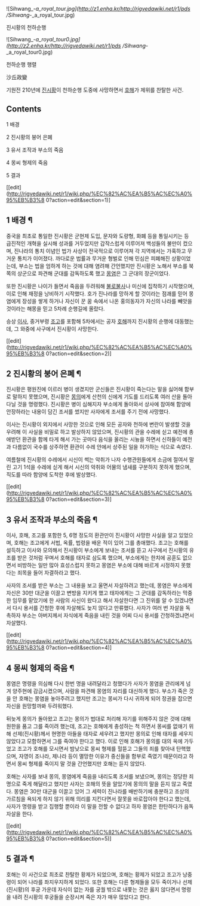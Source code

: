 ![Sihwang_-_a_royal_tour.jpg](http://z1.enha.kr/http://rigvedawiki.net/r1/pds
/Sihwang_-_a_royal_tour.jpg)

진시황의 천하순행

  

![Sihwang_-_a_royal_tour0.jpg](http://z2.enha.kr/http://rigvedawiki.net/r1/pds
/Sihwang_-_a_royal_tour0.jpg)

천하순행 행렬

  
沙丘政變

기원전 210년에 [진시황](%EC%A7%84%EC%8B%9C%ED%99%A9.md)이 천하순행 도중에 사망하면서
[호해](%ED%98%B8%ED%95%B4.md)가 제위를 찬탈한 사건.

## Contents

    

1 배경

2 진시황의 붕어 은폐

3 유서 조작과 부소의 죽음

4 몽씨 형제의 죽음

5 결과

[[edit](http://rigvedawiki.net/r1/wiki.php/%EC%82%AC%EA%B5%AC%EC%A0%95%EB%B3%8
0?action=edit&section=1)]

## 1 배경 ¶

중국을 최초로 통일한 진시황은 군현제 도입, 문자와 도량형, 화폐 등을 통일시키는 등 급진적인 개혁을 실시해 성과를 거두었지만 갑작스럽게
이루어져 백성들의 불만이 컸으며, 진나라의 통치 이념인 법가 사상이 전국적으로 이루어져 각 지역에서는 가혹하고 무거운 통치가 이어졌다.
까다로운 법률과 무거운 형벌로 인해 민심은 피폐해진 상황이었는데, 부소는 법을 엄하게 하는 것에 대해 염려해 간언했지만 진시황은 노해서
부소를 북쪽의 상군으로 파견해 군대를 감독하도록 했고 [몽염](%EB%AA%BD%EC%97%BC.md)은 그 군대의 장군이었다.

  

또한 진시황은 나이가 들면서 죽음을 두려워해 [불로불사](%EB%B6%88%EB%A1%9C%EB%B6%88%EC%82%AC.md)나
미신에 집착하기 시작했으며, 이로 인해 재정을 낭비하기 시작했다. 호가 진나라를 망하게 할 것이라는 점괘를 믿어 몽염에게 장성을 쌓게 하거나
자신이 꾼 꿈 속에서 나온 홍의동자가 자신의 나라를 빼앗을 것이라는 해몽을 믿고 5차례 순행길에 올랐다.

  

승상 [이사](%EC%9D%B4%EC%82%AC#s-3.md), 중거부령 [조고](%EC%A1%B0%EA%B3%A0.md)를
포함해 5차에서는 공자 [호해](%ED%98%B8%ED%95%B4.md)까지 진시황의 순행에 대동했는데, 그 와중에 사구에서 진시황이
사망한다.

[[edit](http://rigvedawiki.net/r1/wiki.php/%EC%82%AC%EA%B5%AC%EC%A0%95%EB%B3%8
0?action=edit&section=2)]

## 2 진시황의 붕어 은폐 ¶

진시황은 평원진에 이르러 병이 생겼지만 군신들은 진시황이 죽는다는 말을 싫어해 함부로 말하지 못했으며, 진시황은
[몽의](%EB%AA%BD%EC%9D%98.md)에게 산천의 신에게 기도를 드리도록 여러 산을 돌아다닐 것을 명령했다. 진시황은 병이
심해지자 부소에게 돌아와서 상사에 참여해 함양에 안장하라는 내용이 담긴 조서를 썼지만 사자에게 조서를 주기 전에 사망했다.

  

이사는 진시황이 외지에서 사망한 것으로 인해 모든 공자와 천하에 변란이 발생할 것을 우려해 이 사실을 비밀로 하고 발상하지 않았으며,
진시황의 관을 수레에 싣고 예전에 총애받던 환관을 함께 타게 해서 가는 곳마다 음식을 올리는 시늉을 하면서 신하들이 예전과 다름없이 국수를
상주하면 환관이 수레 안에서 상주된 일을 허가하는 식으로 속였다.

  

여름철에 진시황의 수레에서 시신이 썩는 악취가 나자 수행관원들에게 소금에 절여서 말린 고기 1석을 수레에 싣게 해서 시신의 악취와 어물의
냄새를 구분하지 못하게 했으며, 직도를 따라 함양에 도착한 후에 발상했다.

[[edit](http://rigvedawiki.net/r1/wiki.php/%EC%82%AC%EA%B5%AC%EC%A0%95%EB%B3%8
0?action=edit&section=3)]

## 3 유서 조작과 부소의 죽음 ¶

이사, 호해, 조고를 포함한 5, 6명 정도의 환관만이 진시황이 사망한 사실을 알고 있었으며, 호해는 조고에게 서법, 옥률, 법령을 배운
적이 있어 그를 총애했다. 조고는 호해를 설득하고 이사와 모의해서 진시황이 부소에게 보내는 조서를 뜯고 사구에서 진시황의 유조를 받은 것처럼
꾸며서 호해를 태자로 삼도록 했으며, 부소에게는 한치에 공훈도 없으면서 비방하는 일만 많아 효성스럽지 못하고 몽염은 부소에 대해 바르게
시정하지 못했다는 죄목을 들어 자결하라고 했다.

  

사자의 조서를 받은 부소는 그 내용을 보고 울면서 자살하려고 했는데, 몽염은 부소에게 자신은 30만 대군을 이끌고 변방을 지키게 했고
태자에게는 그 군대를 감독하라는 막중한 임무를 맡았기에 한 사람의 사신이 왔다고 해서 자살한다면 그 진위를 알 수 있겠냐면서 다시 용서를
간청한 후에 자살해도 늦지 않다고 만류했다. 사자가 여러 번 자살을 독촉하자 부소는 아버지께서 자식에게 죽음을 내린 것을 어찌 다시 용서를
간청하겠냐면서 자살했다.

[[edit](http://rigvedawiki.net/r1/wiki.php/%EC%82%AC%EA%B5%AC%EC%A0%95%EB%B3%8
0?action=edit&section=4)]

## 4 몽씨 형제의 죽음 ¶

몽염은 명령을 의심해 다시 한번 명을 내려달라고 청했다가 사자가 몽염을 관리에게 넘겨 양주현에 감금시켰으며, 사람을 파견해 몽염의 자리를
대신하게 했다. 부소가 죽은 것을 안 호해는 몽염을 놓아주려고 했지만 조고는 몽씨가 다시 귀하게 되어 정권을 잡으면 자신을 원망할까봐
두려워했다.

  

뒤늦게 몽의가 돌아왔고 조고는 몽의가 법대로 처리해 자기를 위해주지 않은 것에 대해 원한을 품고 그를 죽이려 했는데, 조고는 호해에게
충성하는 척 하면서 몽씨를 없애기 위해 선제(진시황)께서 현명한 아들을 태자로 세우려고 했지만 몽의로 인해 태자를 세우지 않았다고 모함하면서
그를 죽여야 한다고 했다. 이로 인해 호해가 몽의를 대의 옥에 가두었고 조고가 호해를 모시면서 밤낮으로 몽씨 형제를 헐뜯고 그들의 죄를
찾아내 탄핵했으며, 자영이 조나라, 제나라 등이 멸망한 이유가 중신들을 함부로 죽였기 때문이라고 하면서 몽씨 형제를 죽이지 말 것을
간언했지만 호해는 듣지 않았다.

  

호해는 사자를 보내 몽의, 몽염에게 죽음을 내리도록 조서를 보냈으며, 몽의는 정당한 죄명으로 죽게 해달라고 했지만 사자는 호해의 뜻을
알았기에 몽의의 말을 듣지 않고 죽였다. 몽염은 30만 대군을 이끌고 있어 그 세력이 진나라를 배반하기에 충분하고 조상의 가르침을 욕되게
하지 않기 위해 의리를 지킨다면서 잘못을 바로잡아야 한다고 했는데, 사자가 명령을 받고 집행할 뿐이라 이 말을 전할 수 없다고 하자 몽염은
한탄하다가 음독 자살을 한다.

[[edit](http://rigvedawiki.net/r1/wiki.php/%EC%82%AC%EA%B5%AC%EC%A0%95%EB%B3%8
0?action=edit&section=5)]

## 5 결과 ¶

호해는 이 사건으로 최초로 찬탈한 황제가 되었으며, 호해는 황제가 되었고 조고가 낭중령이 되어 나라를 좌지우지하게 되었다. 또한 호해는 다른
형제들을 모두 죽이거나 선제(진시황)의 후궁 가운데 자식이 없는 자를 궁궐 밖으로 내쫓는 것은 옳지 않다면서 명령을 내려 진시황의 후궁들을
순장시켜 죽은 자가 매우 많았다고 한다.

